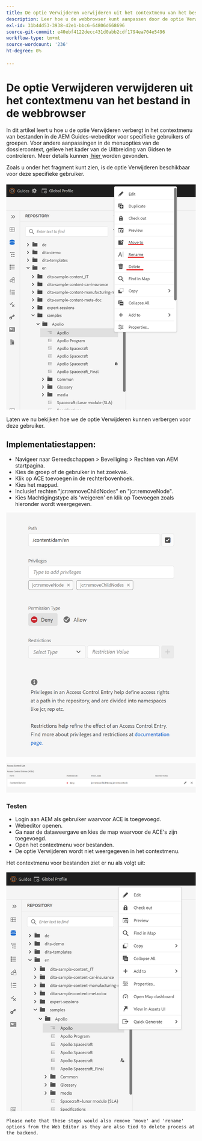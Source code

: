 ```yaml
---
title: De optie Verwijderen verwijderen uit het contextmenu van het bestand in de webbrowser voor specifieke gebruikers
description: Leer hoe u de webbrowser kunt aanpassen door de optie Verwijderen te verwijderen uit het contextmenu van het bestand voor specifieke gebruikers/groepen
exl-id: 31b4dd53-3938-42e1-bbc6-64806d668696
source-git-commit: e40ebf4122decc431d0abb2cdf1794ea704e5496
workflow-type: tm+mt
source-wordcount: '236'
ht-degree: 0%

---
```


# De optie Verwijderen verwijderen uit het contextmenu van het bestand in de webbrowser

In dit artikel leert u hoe u de optie Verwijderen verbergt in het contextmenu van bestanden in de AEM Guides-webeditor voor specifieke gebruikers of groepen. Voor andere aanpassingen in de menuopties van de dossiercontext, gelieve het kader van de Uitbreiding van Gidsen te controleren. Meer details kunnen [&#x200B; hier &#x200B;](https://github.com/adobe/guides-extension/tree/main) worden gevonden.

Zoals u onder het fragment kunt zien, is de optie Verwijderen beschikbaar voor deze specifieke gebruiker.

![&#x200B; contextmenu van het Dossier met Schrapping &#x200B;](../../../assets/authoring/file-contextmenu-Delete.png)

Laten we nu bekijken hoe we de optie Verwijderen kunnen verbergen voor deze gebruiker.

## Implementatiestappen:

- Navigeer naar Gereedschappen > Beveiliging > Rechten van AEM startpagina.
- Kies de groep of de gebruiker in het zoekvak.
- Klik op ACE toevoegen in de rechterbovenhoek.
- Kies het mappad.
- Inclusief rechten &quot;jcr:removeChildNodes&quot; en &quot;jcr:removeNode&quot;.
- Kies Machtigingstype als &#39;weigeren&#39; en klik op Toevoegen zoals hieronder wordt weergegeven.

![&#x200B; de Toestemming van de Gebruiker ontkent ACE &#x200B;](../../../assets/authoring/permission-ACE-Delete.png)

![&#x200B; de controlelijst van de Toegang in toestemmingen &#x200B;](../../../assets/authoring/delete-acl.png)

### Testen

- Login aan AEM als gebruiker waarvoor ACE is toegevoegd.
- Webeditor openen.
- Ga naar de dataweergave en kies de map waarvoor de ACE&#39;s zijn toegevoegd.
- Open het contextmenu voor bestanden.
- De optie Verwijderen wordt niet weergegeven in het contextmenu.

Het contextmenu voor bestanden ziet er nu als volgt uit:

![&#x200B; contextmenu van het Dossier zonder Schrapping &#x200B;](../../../assets/authoring/file-contextmenu-Delete-removed.png)

```
Please note that these steps would also remove 'move' and 'rename' options from the Web Editor as they are also tied to delete process at the backend.
```
